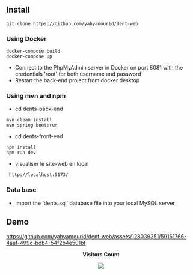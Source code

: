 ## Install
```
git clone https://github.com/yahyamourid/dent-web

```
### Using Docker 
```
docker-compose build
docker-compose up
```
- Connect to the PhpMyAdmin server in Docker on port 8081 with the credentials 'root' for both username and password
- Restart the back-end project from docker desktop

### Using mvn and npm
- cd dents-back-end
```
mvn clean install
mvn spring-boot:run 
```

- cd dents-front-end
```
npm install
npm run dev
```
- visualiser le site-web en local
```
 http://localhost:5173/
```
### Data base
- Import the 'dents.sql' database file into your local MySQL server 

## Demo




https://github.com/yahyamourid/dent-web/assets/128039351/59161766-4aaf-499c-bdb4-54f2b4e501bf





<div align="center">
 <b style = {font-weight: 600}>Visitors Count</b>

<p align="center"><img align="center" src="https://profile-counter.glitch.me/{yahyamourid}/count.svg" /></p> 
<br>
</div>


